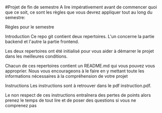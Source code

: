 #Projet de fin de semestre
A lire impérativement avant de commencer quoi que ce soit, ce sont les règles que vous devrez appliquer tout au long du semestre:

Règles pour le semestre

Introduction
Ce repo git contient deux repertoires. L'un concerne la partie backend et l'autre la partie frontend.

Les deux repertoires ont été initialisé pour vous aider à démarrer le projet dans les meilleures conditions.

Chacun de ces repertoires contient un README.md qui vous pouvez vous approprier. Nous vous encourageons à le faire en y mettant toute les informations nécessaires à la compréhension de votre projet

Instructions
Les instructions sont à retrouver dans le pdf instruction.pdf.

Le non respect de ces instructions entraînera des pertes de points alors prenez le temps de tout lire et de poser des questions si vous ne comprenez pas

